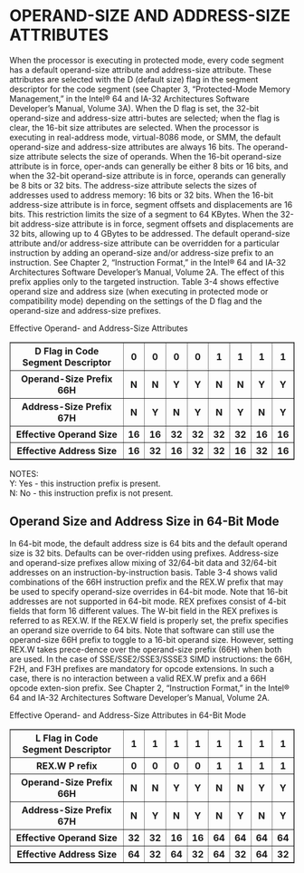# OPERAND-SIZE AND ADDRESS-SIZE ATTRIBUTES

When the processor is executing in protected mode, every code segment has a default operand-size attribute and address-size attribute. These attributes are selected with the D (default size) flag in the segment descriptor for the code segment (see Chapter 3, “Protected-Mode Memory Management,” in the Intel® 64 and IA-32 Architectures Software Developer’s Manual, Volume 3A). When the D flag is set, the 32-bit operand-size and address-size attri-butes are selected; when the flag is clear, the 16-bit size attributes are selected. When the processor is executing in real-address mode, virtual-8086 mode, or SMM, the default operand-size and address-size attributes are always 16 bits.
The operand-size attribute selects the size of operands. When the 16-bit operand-size attribute is in force, oper-ands can generally be either 8 bits or 16 bits, and when the 32-bit operand-size attribute is in force, operands can generally be 8 bits or 32 bits.
The address-size attribute selects the sizes of addresses used to address memory: 16 bits or 32 bits. When the 16-bit address-size attribute is in force, segment offsets and displacements are 16 bits. This restriction limits the size of a segment to 64 KBytes. When the 32-bit address-size attribute is in force, segment offsets and displacements are 32 bits, allowing up to 4 GBytes to be addressed.
The default operand-size attribute and/or address-size attribute can be overridden for a particular instruction by adding an operand-size and/or address-size prefix to an instruction. See Chapter 2, “Instruction Format,” in the Intel® 64 and IA-32 Architectures Software Developer’s Manual, Volume 2A. The effect of this prefix applies only to the targeted instruction.
Table 3-4 shows effective operand size and address size (when executing in protected mode or compatibility mode) depending on the settings of the D flag and the operand-size and address-size prefixes.

Effective Operand- and Address-Size Attributes

<table border="1">
    <tr>
        <th>D Flag in Code Segment Descriptor</th>
        <th>0</th>
        <th>0</th>
        <th>0</th>
        <th>0</th>
        <th>1</th>
        <th>1</th>
        <th>1</th>
        <th>1</th>
    </tr>
    <tr>
        <th>Operand-Size Prefix 66H</th>
        <th>N</th>
        <th>N</th>
        <th>Y</th>
        <th>Y</th>
        <th>N</th>
        <th>N</th>
        <th>Y</th>
        <th>Y</th>
    </tr>
    <tr>
        <th>Address-Size Prefix 67H</th>
        <th>N</th>
        <th>Y</th>
        <th>N</th>
        <th>Y</th>
        <th>N</th>
        <th>Y</th>
        <th>N</th>
        <th>Y</th>
    </tr>
    <tr>
        <th>Effective Operand Size</th>
        <th>16</th>
        <th>16</th>
        <th>32</th>
        <th>32</th>
        <th>32</th>
        <th>32</th>
        <th>16</th>
        <th>16</th>
    </tr>
    <tr>
        <th>Effective Address Size</th>
        <th>16</th>
        <th>32</th>
        <th>16</th>
        <th>32</th>
        <th>32</th>
        <th>16</th>
        <th>32</th>
        <th>16</th>
    </tr>
</table>

NOTES:  
Y: Yes - this instruction prefix is present.  
N: No - this instruction prefix is not present.

## Operand Size and Address Size in 64-Bit Mode

In 64-bit mode, the default address size is 64 bits and the default operand size is 32 bits. Defaults can be over-ridden using prefixes. Address-size and operand-size prefixes allow mixing of 32/64-bit data and 32/64-bit addresses on an instruction-by-instruction basis. Table 3-4 shows valid combinations of the 66H instruction prefix and the REX.W prefix that may be used to specify operand-size overrides in 64-bit mode. Note that 16-bit addresses are not supported in 64-bit mode.
REX prefixes consist of 4-bit fields that form 16 different values. The W-bit field in the REX prefixes is referred to as REX.W. If the REX.W field is properly set, the prefix specifies an operand size override to 64 bits. Note that software can still use the operand-size 66H prefix to toggle to a 16-bit operand size. However, setting REX.W takes prece-dence over the operand-size prefix (66H) when both are used.
In the case of SSE/SSE2/SSE3/SSSE3 SIMD instructions: the 66H, F2H, and F3H prefixes are mandatory for opcode extensions. In such a case, there is no interaction between a valid REX.W prefix and a 66H opcode exten-sion prefix.
See Chapter 2, “Instruction Format,” in the Intel® 64 and IA-32 Architectures Software Developer’s Manual, Volume 2A.

Effective Operand- and Address-Size Attributes in 64-Bit Mode

<table border="1">
    <tr>
        <th>L Flag in Code Segment Descriptor</th>
        <th>1</th>
        <th>1</th>
        <th>1</th>
        <th>1</th>
        <th>1</th>
        <th>1</th>
        <th>1</th>
        <th>1</th>
    </tr>
    <tr>
        <th>REX.W P refix</th>
        <th>0</th>
        <th>0</th>
        <th>0</th>
        <th>0</th>
        <th>1</th>
        <th>1</th>
        <th>1</th>
        <th>1</th>
    </tr>
    <tr>
        <th>Operand-Size Prefix 66H</th>
        <th>N</th>
        <th>N</th>
        <th>Y</th>
        <th>Y</th>
        <th>N</th>
        <th>N</th>
        <th>Y</th>
        <th>Y</th>
    </tr>
    <tr>
        <th>Address-Size Prefix 67H</th>
        <th>N</th>
        <th>Y</th>
        <th>N</th>
        <th>Y</th>
        <th>N</th>
        <th>Y</th>
        <th>N</th>
        <th>Y</th>
    </tr>
    <tr>
        <th>Effective Operand Size</th>
        <th>32</th>
        <th>32</th>
        <th>16</th>
        <th>16</th>
        <th>64</th>
        <th>64</th>
        <th>64</th>
        <th>64</th>
    </tr>
    <tr>
        <th>Effective Address Size</th>
        <th>64</th>
        <th>32</th>
        <th>64</th>
        <th>32</th>
        <th>64</th>
        <th>32</th>
        <th>64</th>
        <th>32</th>
    </tr>
</table>
